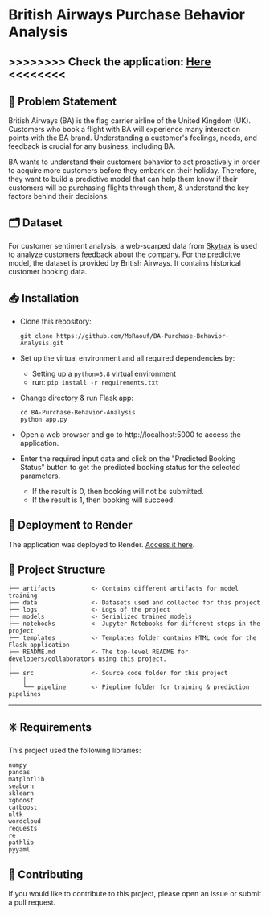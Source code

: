 # British Airways Purchase Behavior Analysis

\>>>>>>>> **Check the application: [Here](https://ba-purchase-analysis.onrender.com/)** <<<<<<<<
---

🚩 Problem Statement
---
British Airways (BA) is the flag carrier airline of the United Kingdom (UK). Customers who book a flight with BA will experience many interaction points with the BA brand. Understanding a customer's feelings, needs, and feedback is crucial for any business, including BA.

BA wants to understand their customers behavior to act proactively in order to acquire more customers before they embark on their holiday. Therefore, they want to build a predictive model that can help them know if their customers will be purchasing flights through them, & understand the key factors behind their decisions.

🗂️ Dataset
---
For customer sentiment analysis, a web-scarped data from [Skytrax](https://www.airlinequality.com/) is used to analyze customers feedback about the company.
For the predicitve model, the dataset is provided by British Airways. It contains historical customer booking data.

📥 Installation
---
* Clone this repository:
    ```
    git clone https://github.com/MoRaouf/BA-Purchase-Behavior-Analysis.git
    ```
* Set up the virtual environment and all required dependencies by:
  * Setting up a `python=3.8` virtual environment
  * run: `pip install -r requirements.txt`

* Change directory & run Flask app:
    ```
    cd BA-Purchase-Behavior-Analysis
    python app.py
    ```
* Open a web browser and go to http://localhost:5000 to access the application.

* Enter the required input data and click on the "Predicted Booking Status" button to get the predicted booking status for the selected parameters.
    * If the result is 0, then booking will not be submitted.
    * If the result is 1, then booking will succeed.

🔗 Deployment to Render
---
The application was deployed to Render. [Access it here](https://ba-purchase-analysis.onrender.com/).


📁 Project Structure
---

    ├── artifacts          <- Contains different artifacts for model training
    ├── data               <- Datasets used and collected for this project
    ├── logs               <- Logs of the project
    ├── models             <- Serialized trained models
    ├── notebooks          <- Jupyter Notebooks for different steps in the project
    ├── templates          <- Templates folder contains HTML code for the Flask application
    ├── README.md          <- The top-level README for developers/collaborators using this project.
    │   
    ├── src                <- Source code folder for this project
        │   
        └── pipeline       <- Piepline folder for training & prediction pipelines

--------

✳️ Requirements
---
This project used the following libraries:
```
numpy
pandas
matplotlib
seaborn
sklearn
xgboost
catboost
nltk
wordcloud
requests
re
pathlib
pyyaml
```

🫶 Contributing
---
If you would like to contribute to this project, please open an issue or submit a pull request.